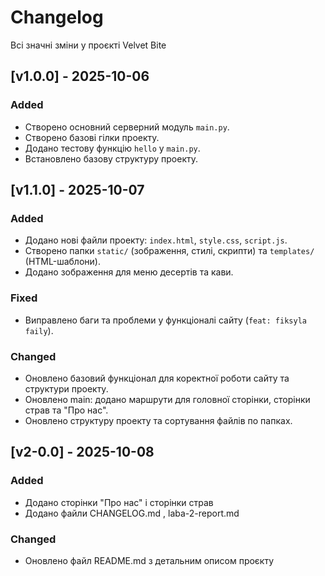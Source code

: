 # Changelog

Всі значні зміни у проєкті Velvet Bite

## [v1.0.0] - 2025-10-06
### Added
- Створено основний серверний модуль `main.py`.
- Створено базові гілки проекту.
- Додано тестову функцію `hello` у `main.py`.
- Встановлено базову структуру проекту.

## [v1.1.0] - 2025-10-07
### Added
- Додано нові файли проекту: `index.html`, `style.css`, `script.js`.
- Створено папки `static/` (зображення, стилі, скрипти) та `templates/` (HTML-шаблони).
- Додано зображення для меню десертів та кави.

### Fixed
- Виправлено баги та проблеми у функціоналі сайту (`feat: fiksyla faily`).

### Changed
- Оновлено базовий функціонал для коректної роботи сайту та структури проекту.
- Оновлено main: додано маршрути для головної сторінки, сторінки страв та "Про нас".
- Оновлено структуру проекту та сортування файлів по папках.
## [v2-0.0] - 2025-10-08 
### Added
- Додано сторінки "Про нас" і сторінки страв
- Додано файли CHANGELOG.md , laba-2-report.md
### Changed
- Оновлено файл README.md з детальним описом проєкту
